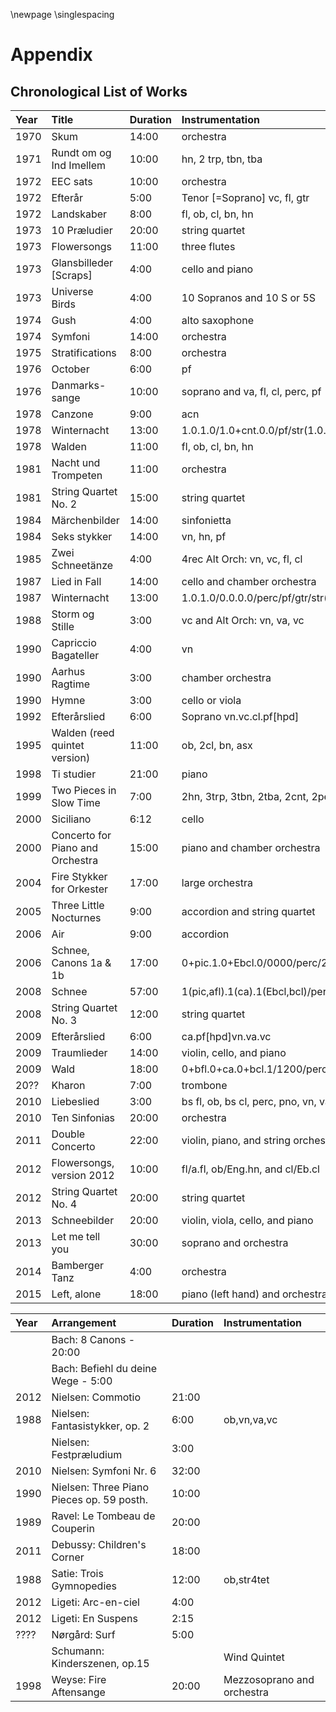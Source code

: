 \newpage
\singlespacing

# Appendix

## Chronological List of Works
| Year | Title                            | Duration | Instrumentation                                        |
|:-----|:---------------------------------|:---------|:-------------------------------------------------------|
| 1970 | Skum                             | 14:00    | orchestra                                              |
| 1971 | Rundt om og Ind Imellem          | 10:00    | hn, 2 trp, tbn, tba                                    |
| 1972 | EEC sats                         | 10:00    | orchestra                                              |
| 1972 | Efterår                          | 5:00     | Tenor [=Soprano] vc, fl, gtr                           |
| 1972 | Landskaber                       | 8:00     | fl, ob, cl, bn, hn                                     |
| 1973 | 10 Præludier                     | 20:00    | string quartet                                         |
| 1973 | Flowersongs                      | 11:00    | three flutes                                           |
| 1973 | Glansbilleder [Scraps]           | 4:00     | cello and piano                                        |
| 1973 | Universe Birds                   | 4:00     | 10 Sopranos and 10 S or 5S                             |
| 1974 | Gush                             | 4:00     | alto saxophone                                         |
| 1974 | Symfoni                          | 14:00    | orchestra                                              |
| 1975 | Stratifications                  | 8:00     | orchestra                                              |
| 1976 | October                          | 6:00     | pf                                                     |
| 1976 | Danmarks-sange                   | 10:00    | soprano and va, fl, cl, perc, pf                       |
| 1978 | Canzone                          | 9:00     | acn                                                    |
| 1978 | Winternacht                      | 13:00    | 1.0.1.0/1.0+cnt.0.0/pf/str(1.0.0.1.0)                  |
| 1978 | Walden                           | 11:00    | fl, ob, cl, bn, hn                                     |
| 1981 | Nacht und Trompeten              | 11:00    | orchestra                                              |
| 1981 | String Quartet No. 2             | 15:00    | string quartet                                         |
| 1984 | Märchenbilder                    | 14:00    | sinfonietta                                            |
| 1984 | Seks stykker                     | 14:00    | vn, hn, pf                                             |
| 1985 | Zwei Schneetänze                 | 4:00     | 4rec Alt Orch: vn, vc, fl, cl                          |
| 1987 | Lied in Fall                     | 14:00    | cello and chamber orchestra                            |
| 1987 | Winternacht                      | 13:00    | 1.0.1.0/0.0.0.0/perc/pf/gtr/str(1.0.0.1.0)             |
| 1988 | Storm og Stille                  | 3:00     | vc and Alt Orch: vn, va, vc                            |
| 1990 | Capriccio Bagateller             | 4:00     | vn                                                     |
| 1990 | Aarhus Ragtime                   | 3:00     | chamber orchestra                                      |
| 1990 | Hymne                            | 3:00     | cello or viola                                         |
| 1992 | Efterårslied                     | 6:00     | Soprano vn.vc.cl.pf[hpd]                               |
| 1995 | Walden (reed quintet version)    | 11:00    | ob, 2cl, bn, asx                                       |
| 1998 | Ti studier                       | 21:00    | piano                                                  |
| 1999 | Two Pieces in Slow Time          | 7:00     | 2hn, 3trp, 3tbn, 2tba, 2cnt, 2perc                     |
| 2000 | Siciliano                        | 6:12     | cello                                                  |
| 2000 | Concerto for Piano and Orchestra | 15:00    | piano and chamber orchestra                            |
| 2004 | Fire Stykker for Orkester        | 17:00    | large orchestra                                        |
| 2005 | Three Little Nocturnes           | 9:00     | accordion and string quartet                           |
| 2006 | Air                              | 9:00     | accordion                                              |
| 2006 | Schnee, Canons 1a & 1b           | 17:00    | 0+pic.1.0+Ebcl.0/0000/perc/2pf/str 1.0.1.1.0           |
| 2008 | Schnee                           | 57:00    | 1(pic,afl).1(ca).1(Ebcl,bcl)/perc/2pf/str 1.0.1.1.0    |
| 2008 | String Quartet No. 3             | 12:00    | string quartet                                         |
| 2009 | Efterårslied                     | 6:00     | ca.pf[hpd]vn.va.vc                                     |
| 2009 | Traumlieder                      | 14:00    | violin, cello, and piano                               |
| 2009 | Wald                             | 18:00    | 0+bfl.0+ca.0+bcl.1/1200/perc/hp.pf(cel)/str(1.1.1.1.1) |
| 20?? | Kharon                           | 7:00     | trombone                                               |
| 2010 | Liebeslied                       | 3:00     | bs fl, ob, bs cl, perc, pno, vn, va, vc                |
| 2010 | Ten Sinfonias                    | 20:00    | orchestra                                              |
| 2011 | Double Concerto                  | 22:00    | violin, piano, and string orchestra                    |
| 2012 | Flowersongs, version 2012        | 10:00    | fl/a.fl, ob/Eng.hn, and cl/Eb.cl                       |
| 2012 | String Quartet No. 4             | 20:00    | string quartet                                         |
| 2013 | Schneebilder                     | 20:00    | violin, viola, cello, and piano                        |
| 2013 | Let me tell you                  | 30:00    | soprano and orchestra                                  |
| 2014 | Bamberger Tanz                   | 4:00     | orchestra                                              |
| 2015 | Left, alone                      | 18:00    | piano (left hand) and orchestra                        |


| Year | Arrangement                               | Duration | Instrumentation            |
|:-----|:------------------------------------------|:---------|:---------------------------|
|      | Bach: 8 Canons - 20:00                    |          |                            |
|      | Bach: Befiehl du deine Wege - 5:00        |          |                            |
| 2012 | Nielsen: Commotio                         | 21:00    |                            |
| 1988 | Nielsen: Fantasistykker, op. 2            | 6:00     | ob,vn,va,vc                |
|      | Nielsen: Festpræludium                    | 3:00     |                            |
| 2010 | Nielsen: Symfoni Nr. 6                    | 32:00    |                            |
| 1990 | Nielsen: Three Piano Pieces op. 59 posth. | 10:00    |                            |
| 1989 | Ravel: Le Tombeau de Couperin             | 20:00    |                            |
| 2011 | Debussy: Children's Corner                | 18:00    | |                          |
| 1988 | Satie: Trois Gymnopedies                  | 12:00    | ob,str4tet                 |
| 2012 | Ligeti: Arc-en-ciel                       | 4:00     |                            |
| 2012 | Ligeti: En Suspens                        | 2:15     |                            |
| ???? | Nørgård: Surf                             | 5:00     |                            |
|      | Schumann: Kinderszenen, op.15             |          | Wind Quintet               |
| 1998 | Weyse: Fire Aftensange                    | 20:00    | Mezzosoprano and orchestra |
